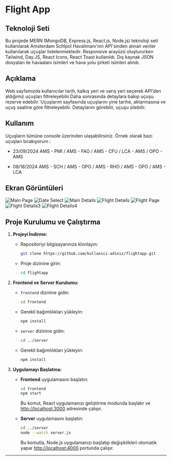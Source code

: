 # Flight App

## Teknoloji Seti

Bu projede MERN (MongoDB, Express.js, React.js, Node.js) teknoloji seti kullanılarak Amsterdam Schipol Havalimanı'nın API'sinden alınan veriler kullanılarak uçuşlar listelenmektedir.
Responsive arayüzü oluştururken Tailwind, Day.JS, React Icons, React Toast kullanıldı.
Dış kaynak JSON dosyaları ile havaalanı isimleri ve hava yolu şirketi isimleri alındı.

##  Açıklama
Web sayfamızda kullanıcılar tarih, kalkış yeri ve varış yeri seçerek API'den aldığımız uçuşları filtreleyebilir.Daha sonrasında detaylara bakıp uçuşu rezerve edebilir. Uçuşlarım sayfasında uçuşlarını yine tarihe, aktarmasına ve uçuş saatine göre filtreleyebilir. Detaylarını görebilir, uçuşu silebilir.


##  Kullanım

Uçuşların tümüne console üzerinden ulaşabilirsiniz.
Örnek olarak bazı uçuşları bırakıyorum :

- 23/09/2024
AMS - PMI / AMS - FAO / AMS - CFU / LCA - AMS / OPO - AMS 

- 08/18/2024
AMS - SCH / AMS - OPO / AMS - RHO / AMS - OPO / AMS - LCA 


## Ekran Görüntüleri


![Main Page](https://r.resimlink.com/ydlJSN.png)
![Date Select](https://r.resimlink.com/eEFSCxXNb.png)
![Main Details](https://r.resimlink.com/qjCYhp.png)
![Flight Details](https://r.resimlink.com/6myHdIkwo.png)
![Flight Page](https://r.resimlink.com/QagTz103NF.png)
![Flight Details3](https://r.resimlink.com/iQGkZMjU8dpf.png)
![Flight Details4](https://r.resimlink.com/pSzfO-k_.png)


##  Proje Kurulumu ve Çalıştırma

1. **Projeyi İndirme:**
   - Repositoriyi bilgisayarınıza klonlayın:
     ```bash
     git clone https://github.com/kullanici-adiniz/flightapp.git
     ```
   - Proje dizinine girin:
     ```bash
     cd flightapp
     ```

2. **Frontend ve Server Kurulumu:**
   - `frontend` dizinine gidin:
     ```bash
     cd frontend
     ```
   - Gerekli bağımlılıkları yükleyin:
     ```bash
     npm install
     ```
   - `server` dizinine gidin:
     ```bash
     cd ../server
     ```
   - Gerekli bağımlılıkları yükleyin:
     ```bash
     npm install
     ```

3. **Uygulamayı Başlatma:**
   - **Frontend** uygulamasını başlatın:
     ```bash
     cd frontend
     npm start
     ```
     Bu komut, React uygulamanızı geliştirme modunda başlatır ve [http://localhost:3000](http://localhost:3000) adresinde çalışır.

   - **Server** uygulamasını başlatın:
     ```bash
     cd ../server
     node --watch server.js
     ```
     Bu komutla, Node.js uygulamanızı başlatıp değişiklikleri otomatik yapar [http://localhost:4000](http://localhost:4000) portunda çalışır.

---

